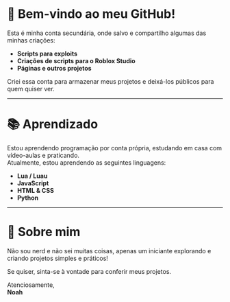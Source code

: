 # 🚀 Bem-vindo ao meu GitHub!

Esta é minha conta secundária, onde salvo e compartilho algumas das minhas criações:

- **Scripts para exploits**
- **Criações de scripts para o Roblox Studio**
- **Páginas e outros projetos**

Criei essa conta para armazenar meus projetos e deixá-los públicos para quem quiser ver.

---

# 📚 Aprendizado

Estou aprendendo programação por conta própria, estudando em casa com vídeo-aulas e praticando.  
Atualmente, estou aprendendo as seguintes linguagens:

- **Lua / Luau**
- **JavaScript**
- **HTML & CSS**
- **Python**

---

# 🎯 Sobre mim

Não sou nerd e não sei muitas coisas, apenas um iniciante explorando e criando projetos simples e práticos!

Se quiser, sinta-se à vontade para conferir meus projetos.

Atenciosamente,  
**Noah**
